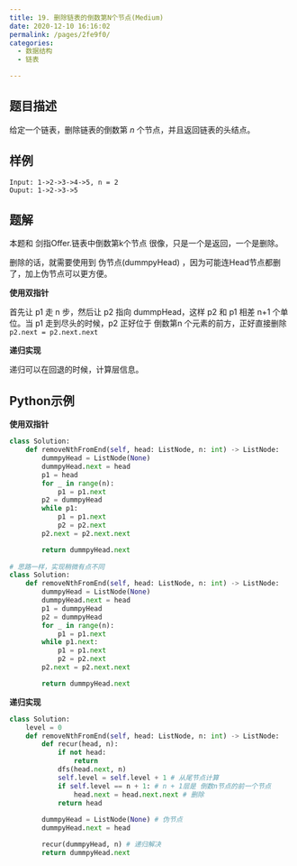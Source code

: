 ```yaml
---
title: 19. 删除链表的倒数第N个节点(Medium)
date: 2020-12-10 16:16:02
permalink: /pages/2fe9f0/
categories: 
  - 数据结构
  - 链表

---
```


## 题目描述

给定一个链表，删除链表的倒数第 *n* 个节点，并且返回链表的头结点。

## 样例

```
Input: 1->2->3->4->5, n = 2
Ouput: 1->2->3->5
```

## 题解

本题和 剑指Offer.链表中倒数第k个节点 很像，只是一个是返回，一个是删除。

删除的话，就需要使用到 伪节点(dummpyHead) ，因为可能连Head节点都删了，加上伪节点可以更方便。

**使用双指针**

首先让 p1 走 n 步，然后让 p2 指向 dummpHead，这样 p2 和 p1 相差 n+1 个单位。当 p1 走到尽头的时候，p2 正好位于 倒数第n 个元素的前方，正好直接删除 `p2.next = p2.next.next `

**递归实现**

递归可以在回退的时候，计算层信息。

## Python示例

**使用双指针**

```python
class Solution:
    def removeNthFromEnd(self, head: ListNode, n: int) -> ListNode:
        dummpyHead = ListNode(None)
        dummpyHead.next = head 
        p1 = head 
        for _ in range(n):
            p1 = p1.next 
        p2 = dummpyHead
        while p1:
            p1 = p1.next 
            p2 = p2.next 
        p2.next = p2.next.next 

        return dummpyHead.next
      
# 思路一样，实现稍微有点不同
class Solution:
    def removeNthFromEnd(self, head: ListNode, n: int) -> ListNode:
        dummpyHead = ListNode(None)
        dummpyHead.next = head 
        p1 = dummpyHead 
        p2 = dummpyHead 
        for _ in range(n):
            p1 = p1.next 
        while p1.next:
            p1 = p1.next 
            p2 = p2.next 
        p2.next = p2.next.next 

        return dummpyHead.next 
```

**递归实现**

```python
class Solution:
    level = 0 
    def removeNthFromEnd(self, head: ListNode, n: int) -> ListNode:
        def recur(head, n):
            if not head:
                return 
            dfs(head.next, n)
            self.level = self.level + 1 # 从尾节点计算
            if self.level == n + 1: # n + 1层是 倒数n节点的前一个节点
                head.next = head.next.next # 删除
            return head 
        
        dummpyHead = ListNode(None) # 伪节点
        dummpyHead.next = head 

        recur(dummpyHead, n) # 递归解决
        return dummpyHead.next 
```

